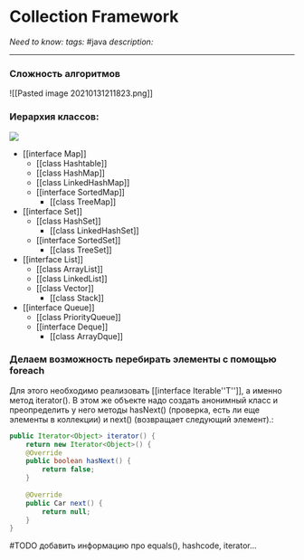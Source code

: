 # Collection Framework
*Need to know:* 
*tags:* #java 
*description:* 

---
### Сложность алгоритмов
![[Pasted image 20210131211823.png]]
### Иерархия классов: 
![](https://cdn.javacodeexamples.com/wp-content/uploads/java-collections-cheat-sheet.png)

- [[interface Map]]
	- [[class Hashtable]]
	- [[class HashMap]]
	- [[class LinkedHashMap]]
	- [[interface SortedMap]]
		- [[class TreeMap]]
- [[interface Set]]
	- [[class HashSet]]
		- [[class LinkedHashSet]]
	- [[interface SortedSet]]
		- [[class TreeSet]]
- [[interface List]]
	- [[class ArrayList]]
	- [[class LinkedList]]
	- [[class Vector]]
		- [[class Stack]]
- [[interface Queue]]
	- [[class PriorityQueue]]
	- [[interface Deque]]
		- [[class ArrayDque]]

### Делаем возможность перебирать элементы с помощью foreach
Для этого необходимо реализовать [[interface Iterable''T'']], а именно метод iterator(). В этом же объекте надо создать анонимный класс и преопределить у него методы hasNext() (проверка, есть ли еще элементы в коллекции) и next() (возвращает следующий элемент).:
```java
public Iterator<Object> iterator() {
	return new Iterator<Object>() {
	@Override
	public boolean hasNext() {
		return false;
	}
	
	@Override
	public Car next() {
		return null;
	}
}
```

#TODO добавить информацию про equals(), hashcode, iterator...